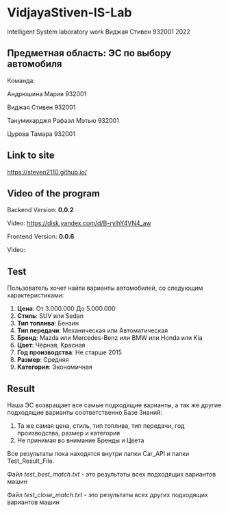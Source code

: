 # VidjayaStiven-IS-Lab
Intelligent System laboratory work
Виджая Стивен 932001 2022

## Предметная область: ЭС по выбору автомобиля
Команда:

Андрюшина Мария 932001

Виджая Стивен 932001

Танумихарджя Рафаэл Мэтью 932001

Цурова Тамара 932001

## Link to site
https://steven2110.github.io/

## Video of the program
Backend Version: **0.0.2**

Video: https://disk.yandex.com/d/B-rylhY4VN4_aw

Frontend Version: **0.0.6**

Video: 

## Test
Пользователь хочет найти варианты автомобилей, со следующим характеристиками:

1. **Цена**: От 3.000.000 До 5.000.000
2. **Стиль**: SUV или Sedan
3. **Тип топлива**: Бензин
4. **Тип передачи**: Механическая или Автоматическая
5. **Бренд**: Mazda или Mercedes-Benz или BMW или Honda или Kia
6. **Цвет**: Чёрная, Красная
7. **Год производства**: Не старше 2015
8. **Размер**: Средняя
9. **Категория**: Экономичная

## Result
Наша ЭС возвращает все самые подходящие варианты, а так же другие подходящие варианты соответственно Базе Знаний: 

1. Та же самая цена, стиль, тип топлива, тип передачи, год производства, размер и категория
2. Не принимая во внимание Бренды и Цвета

Все результаты пока находятся внутри папки Car_API и папки Test_Result_File.

Файл *test_best_match.txt* - это результаты всех подходящих вариантов машин

Файл *test_close_match.txt* - это результаты всех других подходящих вариантов машин
